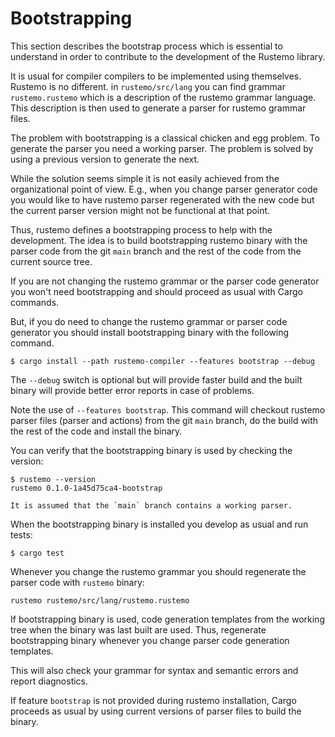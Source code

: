 # Bootstrapping

This section describes the bootstrap process which is essential to understand in
order to contribute to the development of the Rustemo library.

It is usual for compiler compilers to be implemented using themselves. Rustemo
is no different. in `rustemo/src/lang` you can find grammar `rustemo.rustemo`
which is a description of the rustemo grammar language. This description is then
used to generate a parser for rustemo grammar files.

The problem with bootstrapping is a classical chicken and egg problem. To
generate the parser you need a working parser. The problem is solved by using a
previous version to generate the next.

While the solution seems simple it is not easily achieved from the
organizational point of view. E.g., when you change parser generator code you
would like to have rustemo parser regenerated with the new code but the current
parser version might not be functional at that point.

Thus, rustemo defines a bootstrapping process to help with the development. The
idea is to build bootstrapping rustemo binary with the parser code from the git
`main` branch and the rest of the code from the current source tree.

If you are not changing the rustemo grammar or the parser code generator you
won't need bootstrapping and should proceed as usual with Cargo commands.

But, if you do need to change the rustemo grammar or parser code generator you
should install bootstrapping binary with the following command.

    $ cargo install --path rustemo-compiler --features bootstrap --debug

The `--debug` switch is optional but will provide faster build and the built
binary will provide better error reports in case of problems.

Note the use of `--features bootstrap`. This command will checkout rustemo
parser files (parser and actions) from the git `main` branch, do the build with
the rest of the code and install the binary.

You can verify that the bootstrapping binary is used by checking the version:

    $ rustemo --version
    rustemo 0.1.0-1a45d75ca4-bootstrap

```admonish note
It is assumed that the `main` branch contains a working parser.
```

When the bootstrapping binary is installed you develop as usual and run tests:

    $ cargo test

Whenever you change the rustemo grammar you should regenerate the parser code
with `rustemo` binary:

    rustemo rustemo/src/lang/rustemo.rustemo

If bootstrapping binary is used, code generation templates from the working tree
when the binary was last built are used. Thus, regenerate bootstrapping binary
whenever you change parser code generation templates.

This will also check your grammar for syntax and semantic errors and report
diagnostics.

If feature `bootstrap` is not provided during rustemo installation, Cargo
proceeds as usual by using current versions of parser files to build the binary.
